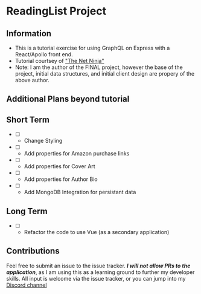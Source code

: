 # ReadingList Project

## Information

- This is a tutorial exercise for using GraphQL on Express with a React/Apollo front end.
- Tutorial courtsey of ["The Net Ninja"](http://www.youtube.com/thenetninja)
- Note: I am the author of the FINAL project, however the base of the project, initial data structures, and initial client design are propery of the above author.

## Additional Plans beyond tutorial

## Short Term

- [ ] - Change Styling

- [ ] - Add properties for Amazon purchase links

- [ ] - Add properties for Cover Art

- [ ] - Add properties for Author Bio

- [ ] - Add MongoDB Integration for persistant data

## Long Term

- [ ] - Refactor the code to use Vue (as a secondary application)

## Contributions

Feel free to submit an issue to the issue tracker. ***I will not allow PRs to the application***, as I am using this as a learning ground to further my developer skills. All input is welcome via the issue tracker, or you can jump into my [Discord channel](https://discord.gg/nqSkxuR)
